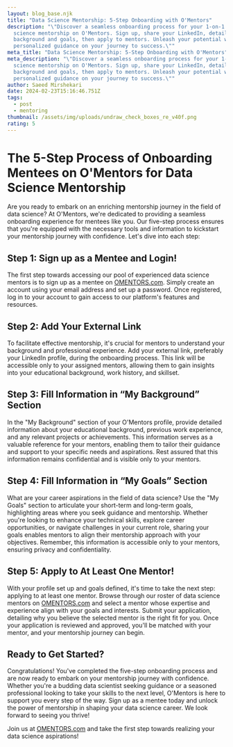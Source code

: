 ```yaml
---
layout: blog_base.njk
title: "Data Science Mentorship: 5-Step Onboarding with O'Mentors"
description: "\"Discover a seamless onboarding process for your 1-on-1 data
  science mentorship on O'Mentors. Sign up, share your LinkedIn, detail your
  background and goals, then apply to mentors. Unleash your potential with
  personalized guidance on your journey to success.\""
meta_title: "Data Science Mentorship: 5-Step Onboarding with O'Mentors"
meta_description: "\"Discover a seamless onboarding process for your 1-on-1 data
  science mentorship on O'Mentors. Sign up, share your LinkedIn, detail your
  background and goals, then apply to mentors. Unleash your potential with
  personalized guidance on your journey to success.\""
author: Saeed Mirshekari
date: 2024-02-23T15:16:46.751Z
tags:
  - post
  - mentoring
thumbnail: /assets/img/uploads/undraw_check_boxes_re_v40f.png
rating: 5
---
```

# The 5-Step Process of Onboarding Mentees on O'Mentors for Data Science Mentorship

Are you ready to embark on an enriching mentorship journey in the field of data science? At O'Mentors, we're dedicated to providing a seamless onboarding experience for mentees like you. Our five-step process ensures that you're equipped with the necessary tools and information to kickstart your mentorship journey with confidence. Let's dive into each step:

## Step 1: Sign up as a Mentee and Login!

The first step towards accessing our pool of experienced data science mentors is to sign up as a mentee on [OMENTORS.com](https://OMENTORS.com). Simply create an account using your email address and set up a password. Once registered, log in to your account to gain access to our platform's features and resources.

## Step 2: Add Your External Link

To facilitate effective mentorship, it's crucial for mentors to understand your background and professional experience. Add your external link, preferably your LinkedIn profile, during the onboarding process. This link will be accessible only to your assigned mentors, allowing them to gain insights into your educational background, work history, and skillset.

## Step 3: Fill Information in “My Background” Section

In the "My Background" section of your O'Mentors profile, provide detailed information about your educational background, previous work experience, and any relevant projects or achievements. This information serves as a valuable reference for your mentors, enabling them to tailor their guidance and support to your specific needs and aspirations. Rest assured that this information remains confidential and is visible only to your mentors.

## Step 4: Fill Information in “My Goals” Section

What are your career aspirations in the field of data science? Use the "My Goals" section to articulate your short-term and long-term goals, highlighting areas where you seek guidance and mentorship. Whether you're looking to enhance your technical skills, explore career opportunities, or navigate challenges in your current role, sharing your goals enables mentors to align their mentorship approach with your objectives. Remember, this information is accessible only to your mentors, ensuring privacy and confidentiality.

## Step 5: Apply to At Least One Mentor!

With your profile set up and goals defined, it's time to take the next step: applying to at least one mentor. Browse through our roster of data science mentors on [OMENTORS.com](https://OMENTORS.com) and select a mentor whose expertise and experience align with your goals and interests. Submit your application, detailing why you believe the selected mentor is the right fit for you. Once your application is reviewed and approved, you'll be matched with your mentor, and your mentorship journey can begin.

## Ready to Get Started?

Congratulations! You've completed the five-step onboarding process and are now ready to embark on your mentorship journey with confidence. Whether you're a budding data scientist seeking guidance or a seasoned professional looking to take your skills to the next level, O'Mentors is here to support you every step of the way. Sign up as a mentee today and unlock the power of mentorship in shaping your data science career. We look forward to seeing you thrive!

Join us at [OMENTORS.com](https://OMENTORS.com) and take the first step towards realizing your data science aspirations!